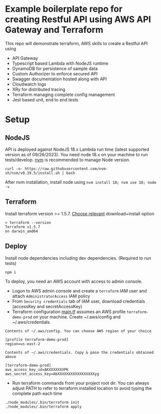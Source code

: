 # Example boilerplate repo for creating Restful API using AWS API Gateway and Terraform
This repo will demonstrate terraform, AWS skills to create a Restful API using
- API Gateway
- Typescript based Lambda with NodeJS runtime
- DynamoDB for persistence of sample data
- Custom Authorizer to enforce secured API
- Swagger documentation hosted along with API
- Cloudwatch logs
- XRy for distributed tracing
- Terraform managing complete config management
- Jest based unit, end to end tests

# Setup

## NodeJS
API is deployed against NodeJS 18.x Lambda run time (latest supported version as of 09/26/2023).
You need node 18.x on your machine to run tests/develop. 
[nvm](https://github.com/nvm-sh/nvm) is recommended to manage Node version.
```
curl -o- https://raw.githubusercontent.com/nvm-sh/nvm/v0.39.5/install.sh | bash
```
After nvm installation, install node using `nvm install 18; nvm use 18; node -v`

## Terraform
Install terraform version >= 1.5.7. [Choose relevant](https://developer.hashicorp.com/terraform/downloads) download+install option
```
> terraform --version
Terraform v1.5.7
on darwin_amd64
```

## Deploy
Install node dependencies including dev dependencies. (Required to run tests) 
```
npm i
```
To deploy, you need an AWS account with access to admin console.
- Logon to AWS admin console and create a `terraform` IAM user and attach `AdministratorAccess` IAM policy
- From  `Security credentials` tab of IAM user, download credentials (accessKey and secretAccessKey)
- Terraform configuration [main.tf](./terraform/main.tf) assumes an AWS profile `terraform-demo-prod` on your machine.
Create ~/.aws/config and ~/.aws/credentials

````
Contents of ~/.aws/config. You can choose AWS region of your choice

[profile terraform-demo-prod]
region=us-east-2
````

````
Contents of ~/.aws/credentials. Copy & pase the credentials obtained above

[terraform-demo-prod]
aws_access_key_id=AKXXXXXXXPK
aws_secret_access_key=AbXXXXXXXXXXXXXXXXXyg
````

- Run terraform commands from your project root dir. 
You can always adjust PATH to refer to terraform installed location to avoid typing the complete path each time 
```
./node_modules/.bin/terraform init
./node_modules/.bin/terraform apply
```

